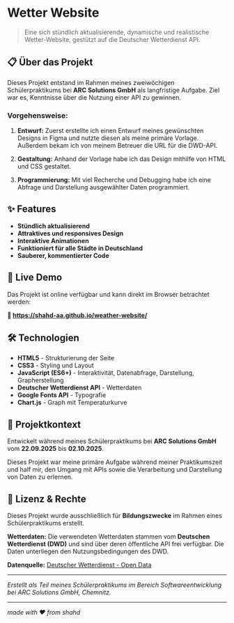# Wetter Website

> Eine sich stündlich aktualisierende, dynamische und realistische Wetter-Website, gestützt auf die Deutscher Wetterdienst API.

## 📋 Über das Projekt

Dieses Projekt entstand im Rahmen meines zweiwöchigen Schülerpraktikums bei **ARC Solutions GmbH** als langfristige Aufgabe. Ziel war es, Kenntnisse über die Nutzung einer API zu gewinnen.

### Vorgehensweise:

1. **Entwurf:** Zuerst erstellte ich einen Entwurf meines gewünschten Designs in Figma und nutzte diesen als meine primäre Vorlage. Außerdem bekam ich von meinem Betreuer die URL für die DWD-API.

2. **Gestaltung:** Anhand der Vorlage habe ich das Design mithilfe von HTML und CSS gestaltet.

3. **Programmierung:** Mit viel Recherche und Debugging habe ich eine Abfrage und Darstellung ausgewählter Daten programmiert.

## ✨ Features

- **Stündlich aktualisierend**
- **Attraktives und responsives Design** 
- **Interaktive Animationen** 
- **Funktioniert für alle Städte in Deutschland** 
- **Sauberer, kommentierter Code** 

## 🚀 Live Demo

Das Projekt ist online verfügbar und kann direkt im Browser betrachtet werden:

**🔗 https://shahd-aa.github.io/weather-website/**

## 🛠️ Technologien

- **HTML5** - Strukturierung der Seite
- **CSS3** - Styling und Layout
- **JavaScript (ES6+)** - Interaktivität, Datenabfrage, Darstellung, Grapherstellung
- **Deutscher Wetterdienst API** - Wetterdaten
- **Google Fonts API** - Typografie
- **Chart.js** - Graph mit Temperaturkurve

## 📝 Projektkontext

Entwickelt während meines Schülerpraktikums bei **ARC Solutions GmbH** vom **22.09.2025** bis **02.10.2025**.

Dieses Projekt war meine primäre Aufgabe während meiner Praktikumszeit und half mir, den Umgang mit APIs sowie die Verarbeitung und Darstellung von Daten zu erlernen.

## 📄 Lizenz & Rechte

Dieses Projekt wurde ausschließlich für **Bildungszwecke** im Rahmen eines Schülerpraktikums erstellt.

**Wetterdaten:** Die verwendeten Wetterdaten stammen vom **Deutschen Wetterdienst (DWD)** und sind über deren öffentliche API frei verfügbar. Die Daten unterliegen den Nutzungsbedingungen des DWD.

**Datenquelle:** [Deutscher Wetterdienst - Open Data](https://www.dwd.de/DE/leistungen/opendata/opendata.html)

---

*Erstellt als Teil meines Schülerpraktikums im Bereich Softwareentwicklung bei ARC Solutions GmbH, Chemnitz.*

--- 

*made with ❤️ from shahd*
